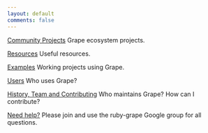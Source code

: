 ```yaml
---
layout: default
comments: false
---
```


[Community Projects](/projects)
Grape ecosystem projects.

[Resources](/resources)
Useful resources.

[Examples](/examples)
Working projects using Grape.

[Users](/users)
Who uses Grape?

[History, Team and Contributing](/team)
Who maintains Grape? How can I contribute?

[Need help?](https://groups.google.com/forum/#!forum/ruby-grape)
Please join and use the ruby-grape Google group for all questions.

